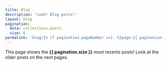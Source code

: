 ```yaml
---
title: Blog
description: 'Look! Blog posts!'
layout: blog
pagination:
  data: collections.posts
  size: 6
permalink: 'blog/{% if pagination.pageNumber >=1  %}page-{{ pagination.pageNumber + 1 }}/{% endif %}index.html'
---
```


This page shows the **{{ pagination.size }}** most recents posts! Look at the older posts on the next pages.
